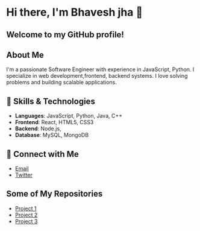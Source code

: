 # Hi there, I'm Bhavesh jha 👋

## Welcome to my GitHub profile!

## About Me
I'm a passionate Software Engineer with experience in  JavaScript, Python. I specialize in  web development,frontend, backend systems. I love solving problems and building scalable applications.

## 🚀 Skills & Technologies
- **Languages**: JavaScript, Python, Java, C++
- **Frontend**: React, HTML5, CSS3
- **Backend**: Node.js,
- **Database**: MySQL, MongoDB


## 🔗 Connect with Me

- [Email](bhaveshkumarjha4@gmail.com)
- [Twitter](https://x.com/jhabhavesh20?s=09)

## Some of My Repositories
- [Project 1](https://github.com/your-username/project-1)
- [Project 2](https://github.com/your-username/project-2)
- [Project 3](https://github.com/your-username/project-3)


